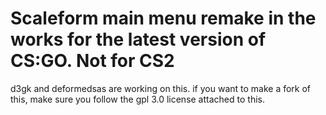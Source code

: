 # Scaleform main menu remake in the works for the latest version of CS:GO. Not for CS2

d3gk and deformedsas are working on this. if you want to make a fork of this, make sure you follow the gpl 3.0 license attached to this.
